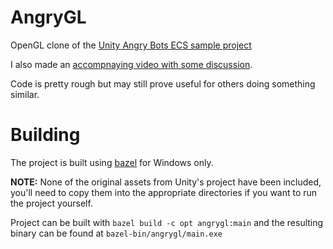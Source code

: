 # AngryGL

OpenGL clone of the [Unity Angry Bots ECS sample project](https://github.com/UnityTechnologies/AngryBots_ECS)

I also made an [accompnaying video with some discussion](https://www.youtube.com/watch?v=tInaI3pU19Y).

Code is pretty rough but may still prove useful for others doing something similar.

# Building

The project is built using [bazel](https://docs.bazel.build/versions/master/windows.html) for Windows only.

**NOTE:** None of the original assets from Unity's project have been included, you'll need to copy them into the appropriate directories if you want to run the project yourself.

Project can be built with `bazel build -c opt angrygl:main` and the resulting binary can be found at `bazel-bin/angrygl/main.exe`
